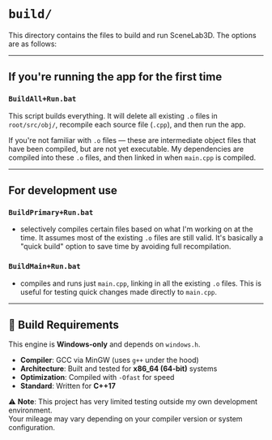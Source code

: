 # `build/`

This directory contains the files to build and run SceneLab3D. The options are as follows:

---

## If you're running the app for the first time

### `BuildAll+Run.bat`

This script builds everything. It will delete all existing `.o` files in `root/src/obj/`, recompile each source file (`.cpp`), and then run the app.

If you're not familiar with `.o` files — these are intermediate object files that have been compiled, but are not yet executable. My dependencies are compiled into these `.o` files, and then linked in when `main.cpp` is compiled.

---

## For development use

### `BuildPrimary+Run.bat`

- selectively compiles certain files based on what I'm working on at the time. It assumes most of the existing `.o` files are still valid. It's basically a "quick build" option to save time by avoiding full recompilation.

### `BuildMain+Run.bat`

- compiles and runs just `main.cpp`, linking in all the existing `.o` files. This is useful for testing quick changes made directly to `main.cpp`.

---

## 🧰 Build Requirements

This engine is **Windows-only** and depends on `windows.h`.

- **Compiler**: GCC via MinGW (uses `g++` under the hood)
- **Architecture**: Built and tested for **x86_64 (64-bit)** systems
- **Optimization**: Compiled with `-Ofast` for speed
- **Standard**: Written for **C++17**

⚠️ **Note**: This project has very limited testing outside my own development environment.  
Your mileage may vary depending on your compiler version or system configuration.